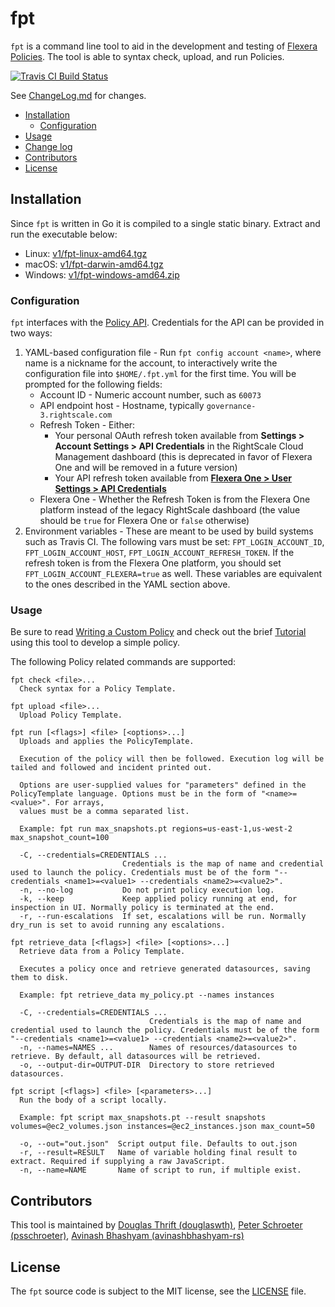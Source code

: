 # fpt

`fpt` is a command line tool to aid in the development and testing of [Flexera Policies](https://docs.rightscale.com/policies/). The tool is able to syntax check, upload, and run Policies.

[![Travis CI Build Status](https://travis-ci.com/rightscale/policy_sdk.svg?branch=master)](https://travis-ci.com/rightscale/policy_sdk)

See [ChangeLog.md](https://github.com/rightscale/policy_sdk/tree/master/cmd/fpt/ChangeLog.md) for changes.

* [Installation](#installation)
  * [Configuration](#configuration)
* [Usage](#usage)
* [Change log](#changelog)
* [Contributors](#contributors)
* [License](#license)

## Installation

Since `fpt` is written in Go it is compiled to a single static binary. Extract and run the executable below:

* Linux: [v1/fpt-linux-amd64.tgz](https://binaries.rightscale.com/rsbin/fpt/v1/fpt-linux-amd64.tgz)
* macOS: [v1/fpt-darwin-amd64.tgz](https://binaries.rightscale.com/rsbin/fpt/v1/fpt-darwin-amd64.tgz)
* Windows: [v1/fpt-windows-amd64.zip](https://binaries.rightscale.com/rsbin/fpt/v1/fpt-windows-amd64.zip)

### Configuration

`fpt` interfaces with the [Policy API](https://reference.rightscale.com/governance-policies/). Credentials for the API can be provided in two ways:

1. YAML-based configuration file -  Run `fpt config account <name>`, where name is a nickname for the account, to interactively write the configuration file into `$HOME/.fpt.yml` for the first time. You will be prompted for the following fields:
    * Account ID - Numeric account number, such as `60073`
    * API endpoint host - Hostname, typically `governance-3.rightscale.com`
    * Refresh Token - Either:
      * Your personal OAuth refresh token available from **Settings > Account Settings > API Credentials** in the RightScale Cloud Management dashboard (this is deprecated in favor of Flexera One and will be removed in a future version)
      * Your API refresh token available from [**Flexera One > User Settings > API Credentials**](https://app.flexera.com/settings/api-credentials)
    * Flexera One - Whether the Refresh Token is from the Flexera One platform instead of the legacy RightScale dashboard (the value should be `true` for Flexera One or `false` otherwise)
2. Environment variables - These are meant to be used by build systems such as Travis CI. The following vars must be set: `FPT_LOGIN_ACCOUNT_ID`, `FPT_LOGIN_ACCOUNT_HOST`, `FPT_LOGIN_ACCOUNT_REFRESH_TOKEN`. If the refresh token is from the Flexera One platform, you should set `FPT_LOGIN_ACCOUNT_FLEXERA=true` as well. These variables are equivalent to the ones described in the YAML section above.

### Usage

Be sure to read [Writing a Custom Policy](https://docs.rightscale.com/policies/getting_started/custom_policy.html) and check out the brief [Tutorial](https://docs.rightscale.com/policies/getting_started/policy_tutorial.html) using this tool to develop a simple policy.

The following Policy related commands are supported:

```
fpt check <file>...
  Check syntax for a Policy Template.

fpt upload <file>...
  Upload Policy Template.

fpt run [<flags>] <file> [<options>...]
  Uploads and applies the PolicyTemplate.

  Execution of the policy will then be followed. Execution log will be tailed and followed and incident printed out.

  Options are user-supplied values for "parameters" defined in the PolicyTemplate language. Options must be in the form of "<name>=<value>". For arrays,
  values must be a comma separated list.

  Example: fpt run max_snapshots.pt regions=us-east-1,us-west-2 max_snapshot_count=100

  -C, --credentials=CREDENTIALS ...
                         Credentials is the map of name and credential used to launch the policy. Credentials must be of the form "--credentials <name1>=<value1> --credentials <name2>=<value2>".
  -n, --no-log           Do not print policy execution log.
  -k, --keep             Keep applied policy running at end, for inspection in UI. Normally policy is terminated at the end.
  -r, --run-escalations  If set, escalations will be run. Normally dry_run is set to avoid running any escalations.

fpt retrieve_data [<flags>] <file> [<options>...]
  Retrieve data from a Policy Template.

  Executes a policy once and retrieve generated datasources, saving them to disk.

  Example: fpt retrieve_data my_policy.pt --names instances

  -C, --credentials=CREDENTIALS ...
                               Credentials is the map of name and credential used to launch the policy. Credentials must be of the form "--credentials <name1>=<value1> --credentials <name2>=<value2>".
  -n, --names=NAMES ...        Names of resources/datasources to retrieve. By default, all datasources will be retrieved.
  -o, --output-dir=OUTPUT-DIR  Directory to store retrieved datasources.

fpt script [<flags>] <file> [<parameters>...]
  Run the body of a script locally.

  Example: fpt script max_snapshots.pt --result snapshots volumes=@ec2_volumes.json instances=@ec2_instances.json max_count=50

  -o, --out="out.json"  Script output file. Defaults to out.json
  -r, --result=RESULT   Name of variable holding final result to extract. Required if supplying a raw JavaScript.
  -n, --name=NAME       Name of script to run, if multiple exist.
```

## Contributors

This tool is maintained by [Douglas Thrift (douglaswth)](https://github.com/douglaswth),
[Peter Schroeter (psschroeter)](https://github.com/psschroeter),
[Avinash Bhashyam (avinashbhashyam-rs)](https://github.com/avinashbhashyam-rs)

## License

The `fpt` source code is subject to the MIT license, see the
[LICENSE](https://github.com/rightscale/fpt/blob/master/LICENSE) file.
